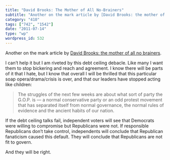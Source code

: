 ```yaml
---
title: "David Brooks: The Mother of All No-Brainers"
subtitle: "Another on the mark article by [David Brooks: the mother of all no brainers](http://www.nytimes.com/..."
category: "410"
tags: ["742", "1542"]
date: "2011-07-14"
type: "wp"
wordpress_id: 532
---
```

Another on the mark article by [David Brooks: the mother of all no brainers](http://www.nytimes.com/2011/07/05/opinion/05brooks.html?_r=1&src=ISMR_HP_LI_LST_FB).

I can’t help it but I am riveted by this debt ceiling debacle. Like many I want them to stop bickering and reach and agreement. I know there will be parts of it that I hate, but I know that overall I will be thrilled that this particular soap opera/drama/crisis is over, and that our leaders have stopped acting like children:

> The struggles of the next few weeks are about what sort of party the G.O.P. is — a normal conservative party or an odd protest movement that has separated itself from normal governance, the normal rules of evidence and the ancient habits of our nation.

If the debt ceiling talks fail, independent voters will see that Democrats were willing to compromise but Republicans were not. If responsible Republicans don’t take control, independents will conclude that Republican fanaticism caused this default. They will conclude that Republicans are not fit to govern.

And they will be right.